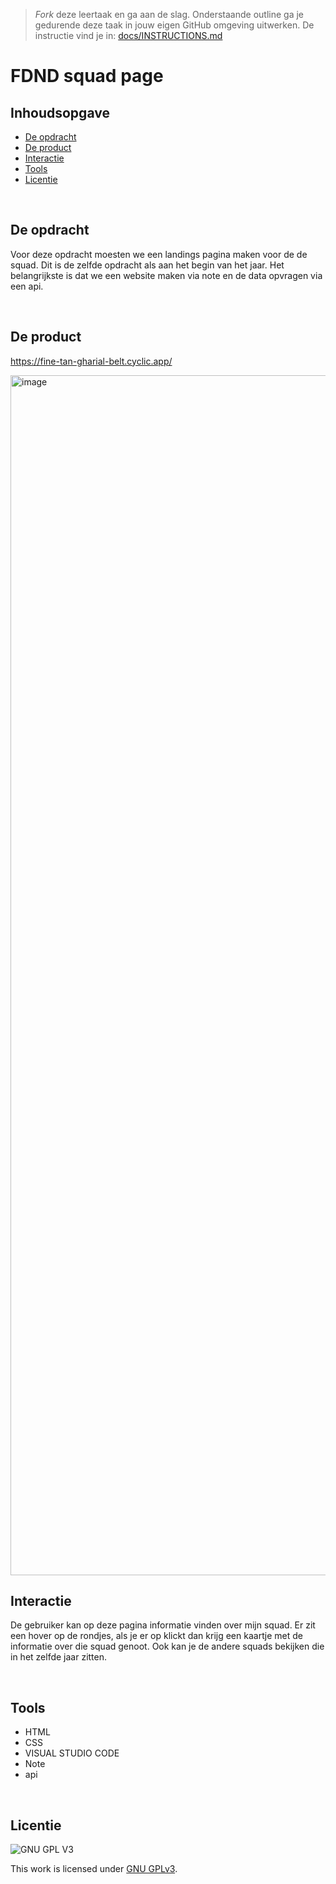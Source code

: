 > _Fork_ deze leertaak en ga aan de slag. Onderstaande outline ga je gedurende deze taak in jouw eigen GitHub omgeving uitwerken. De instructie vind je in: [docs/INSTRUCTIONS.md](docs/INSTRUCTIONS.md)


# FDND squad page

## Inhoudsopgave

  * [De opdracht](#De-opdracht)
  * [De product](#De-product)
  * [Interactie](#Interactie)
  * [Tools](#Tools)
  * [Licentie](#licentie)

<br>

## De opdracht 

Voor deze opdracht moesten we een landings pagina maken voor de de squad. Dit is de zelfde opdracht als aan het begin van het jaar. Het belangrijkste is dat we een website maken via note en de data opvragen via een api.

<br>

## De product

https://fine-tan-gharial-belt.cyclic.app/

<img width="1920" alt="image" src="https://user-images.githubusercontent.com/112861160/221055425-2b2721e4-a6f7-4de6-9246-2ff1ef520c7c.png">

<br>

## Interactie 
De gebruiker kan op deze pagina informatie vinden over mijn squad. Er zit een hover op de rondjes, als je er op klickt dan krijg een kaartje met de informatie over die squad genoot. Ook kan je de andere squads bekijken die in het zelfde jaar zitten.

<br>

## Tools
* HTML
* CSS
* VISUAL STUDIO CODE
* Note
* api

<br>

## Licentie

![GNU GPL V3](https://www.gnu.org/graphics/gplv3-127x51.png)

This work is licensed under [GNU GPLv3](./LICENSE).
